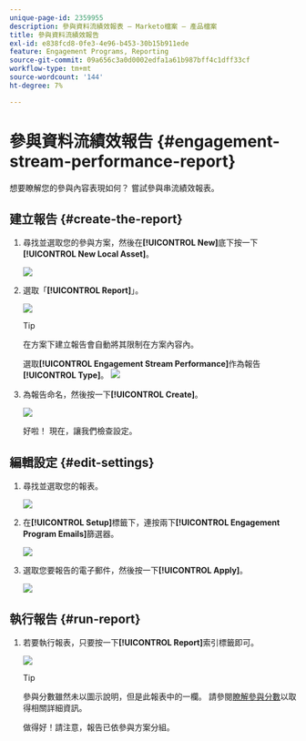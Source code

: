 ```yaml
---
unique-page-id: 2359955
description: 參與資料流績效報表 — Marketo檔案 — 產品檔案
title: 參與資料流績效報告
exl-id: e838fcd8-0fe3-4e96-b453-30b15b911ede
feature: Engagement Programs, Reporting
source-git-commit: 09a656c3a0d0002edfa1a61b987bff4c1dff33cf
workflow-type: tm+mt
source-wordcount: '144'
ht-degree: 7%

---
```


# 參與資料流績效報告 {#engagement-stream-performance-report}

想要瞭解您的參與內容表現如何？ 嘗試參與串流績效報表。

## 建立報告 {#create-the-report}

1. 尋找並選取您的參與方案，然後在&#x200B;**[!UICONTROL New]**&#x200B;底下按一下&#x200B;**[!UICONTROL New Local Asset]**。

   ![](assets/localassetnutring.jpg)

1. 選取「**[!UICONTROL Report]**」。

   ![](assets/image2014-9-15-18-3a23-3a59.png)

   >[!TIP]
   >
   >在方案下建立報告會自動將其限制在方案內容內。

   選取&#x200B;**[!UICONTROL Engagement Stream Performance]**&#x200B;作為報告&#x200B;**[!UICONTROL Type]**。
   ![](assets/engagementreportchoose.png)

1. 為報告命名，然後按一下&#x200B;**[!UICONTROL Create]**。

   ![](assets/image2014-9-15-18-3a24-3a23.png)

   好啦！ 現在，讓我們檢查設定。

## 編輯設定 {#edit-settings}

1. 尋找並選取您的報表。

   ![](assets/engagementperformancereport.jpg)

1. 在&#x200B;**[!UICONTROL Setup]**&#x200B;標籤下，連按兩下&#x200B;**[!UICONTROL Engagement Program Emails]**&#x200B;篩選器。

   ![](assets/image2014-9-15-18-3a25-3a4.png)

1. 選取您要報告的電子郵件，然後按一下&#x200B;**[!UICONTROL Apply]**。

   ![](assets/engagementfilter.jpg)

## 執行報告 {#run-report}

1. 若要執行報表，只要按一下&#x200B;**[!UICONTROL Report]**&#x200B;索引標籤即可。

   ![](assets/image2014-9-15-18-3a25-3a15.png)

   >[!TIP]
   >
   >參與分數雖然未以圖示說明，但是此報表中的一欄。 請參閱[瞭解參與分數](/help/marketo/product-docs/email-marketing/drip-nurturing/reports-and-notifications/understanding-the-engagement-score.md)以取得相關詳細資訊。

   做得好！請注意，報告已依參與方案分組。

